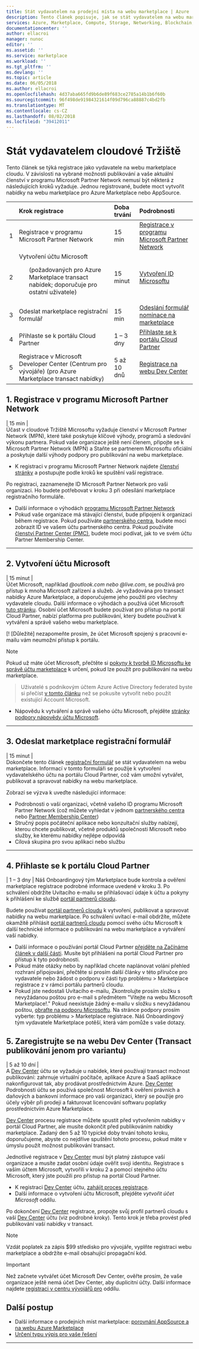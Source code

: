 ```yaml
---
title: Stát vydavatelem na prodejní místa na webu marketplace | Azure
description: Tento článek popisuje, jak se stát vydavatelem na webu marketplace.
services: Azure, Marketplace, Compute, Storage, Networking, Blockchain, Security
documentationcenter: ''
author: ellacroi
manager: nunoc
editor: ''
ms.assetid: ''
ms.service: marketplace
ms.workload: ''
ms.tgt_pltfrm: ''
ms.devlang: ''
ms.topic: article
ms.date: 06/05/2018
ms.author: ellacroi
ms.openlocfilehash: 4d37aba665fd9b6de89f683ce2785a14b1b6f60b
ms.sourcegitcommit: 96f498de91984321614f09d796ca88887c4bd2fb
ms.translationtype: MT
ms.contentlocale: cs-CZ
ms.lasthandoff: 08/02/2018
ms.locfileid: "39412011"
---
```

# <a name="become-a-cloud-marketplace-publisher"></a>Stát vydavatelem cloudové Tržiště

Tento článek se týká registrace jako vydavatele na webu marketplace cloudu. V závislosti na vybrané možnosti publikování a vaše aktuální členství v programu Microsoft Partner Network nemusí být některá z následujících kroků vyžaduje. Jednou registrované, budete moct vytvořit nabídky na webu marketplace pro Azure Marketplace nebo AppSource.


|  | Krok registrace | Doba trvání | Podrobnosti |  
|:--- |:--- |:--- |:--- |  
| 1 | Registrace v programu Microsoft Partner Network | 15 min | [Registrace v programu Microsoft Partner Network](https://docs.microsoft.com/en-us/azure/marketplace/become-publisher#1-register-in-microsoft-partner-network) |  
| 2 | Vytvoření účtu Microsoft <ul>(požadovaných pro Azure Marketplace transact nabídek; doporučuje pro ostatní uživatele)</ul> | 15 minut | [Vytvoření ID Microsoftu](https://docs.microsoft.com/en-us/azure/marketplace/become-publisher#2-create-a-microsoft-account) |  
| 3 | Odeslat marketplace registrační formulář | 15 min | [Odeslání formulář nominace na marketplace](https://docs.microsoft.com/en-us/azure/marketplace/become-publisher#3-submit-the-marketplace-registration-form) |  
| 4 |  Přihlaste se k portálu Cloud Partner | 1 – 3 dny | [Přihlaste se k portálu Cloud Partner](https://docs.microsoft.com/en-us/azure/marketplace/become-publisher#4-sign-into-cloud-partner-portal) |  
| 5 | Registrace v Microsoft Developer Center (Centrum pro vývojáře) (pro Azure Marketplace transact nabídky) | 5 až 10 dnů | [Registrace na webu Dev Center](https://docs.microsoft.com/en-us/azure/marketplace/become-publisher#5-register-in-dev-center-for-transact-publishing-option-only) |  


## <a name="1-register-in-microsoft-partner-network"></a>1. Registrace v programu Microsoft Partner Network  
| 15 min |  
Účast v cloudové Tržiště Microsoftu vyžaduje členství v Microsoft Partner Network (MPN), které také poskytuje klíčové výhody, programů a sledování výkonu partnera. Pokud vaše organizace ještě není členem, připojte se k Microsoft Partner Network (MPN) a Staňte se partnerem Microsoftu oficiální a poskytuje další výhody podpory pro publikování na webu marketplace. 

*   K registraci v programu Microsoft Partner Network najdete [členství stránky](https://partner.microsoft.com/membership) a postupujte podle kroků ke spuštění vaší registrace.  

Po registraci, zaznamenejte ID Microsoft Partner Network pro vaši organizaci. Ho budete potřebovat v kroku 3 při odesílání marketplace registračního formuláře.
*   Další informace o výhodách [programu Microsoft Partner Network](https://partner.microsoft.com/en-us/commercial)
*   Pokud vaše organizace má stávající členství, bude připojení k organizaci během registrace. Pokud používáte [partnerského centra](https://partnercenter.microsoft.com/partner/home), budete moci zobrazit ID ve vašem účtu partnerského centra. Pokud používáte [členství Partner Center (PMC)](https://partners.microsoft.com/partnerprogram/PartnerMembershipCenter.aspx), budete moci podívat, jak to ve svém účtu Partner Membership Center. 

---  

## <a name="2-create-a-microsoft-account"></a>2. Vytvoření účtu Microsoft  
| 15 minut |  
Účet Microsoft, například *@outlook.com nebo @live.com*, se používá pro přístup k mnoha Microsoft zařízení a služeb. Je vyžadována pro transact nabídky Azure Marketplace, a doporučujeme jeho použití pro všechny vydavatele cloudu. Další informace o výhodách a používá účet Microsoft [tuto stránku](https://account.microsoft.com/account/). Osobní účet Microsoft budete používat pro přístup na portál Cloud Partner, nabízí platforma pro publikování, který budete používat k vytváření a správě vašeho webu marketplace. 

[! [Důležité] nezapomeňte prosím, že účet Microsoft spojený s pracovní e-mailu vám neumožní přístup k portálu.

>[!Note]
>Pokud už máte účet Microsoft, přečtěte si [pokyny k tvorbě ID Microsoftu ke správě účtu marketplace](https://review.docs.microsoft.com/en-us/azure/marketplace/guidelines#guidelines-for-creating-a-microsoft-id-to-manage-a-marketplace-account) k určení, pokud lze použít pro publikování na webu marketplace. 

>Uživatelé s podnikovým účtem Azure Active Directory federated byste si přečíst [v tomto článku](https://review.docs.microsoft.com/en-us/azure/marketplace/guidelines#issue-microsoft-id-in-an-azure-ad-federated-domain) než se pokusíte vytvořit nebo použít existující Account Microsoft.

*   Nápovědu k vytváření a správě vašeho účtu Microsoft, přejděte [stránky podpory nápovědy účtu Microsoft](https://support.microsoft.com/en-us/products/microsoft-account?category=manage-account).


---  

## <a name="3-submit-the-marketplace-registration-form"></a>3. Odeslat marketplace registrační formulář  
| 15 minut |  
Dokončete tento článek [registrační formulář](https://azuremarketplace.microsoft.com/en-us/sell/signup) se stát vydavatelem na webu marketplace. Informací v tomto formuláři se použije k vytvoření vydavatelského účtu na portálu Cloud Partner, což vám umožní vytvářet, publikovat a spravovat nabídky na webu marketplace.

Zobrazí se výzva k uveďte následující informace:
*   Podrobnosti o vaší organizaci, včetně vašeho ID programu Microsoft Partner Network (což můžete vyhledat v jednom [partnerského centra](https://partnercenter.microsoft.com/partner/home) nebo [Partner Membership Center](https://partners.microsoft.com/partnerprogram/PartnerMembershipCenter.aspx))
*   Stručný popis počáteční aplikace nebo konzultační služby nabízejí, kterou chcete publikovat, včetně produktů společnosti Microsoft nebo služby, ke kterému nabídky nejlépe odpovídá
*   Cílová skupina pro svou aplikaci nebo službu 

---  
## <a name="4-sign-into-cloud-partner-portal"></a>4. Přihlaste se k portálu Cloud Partner
| 1 – 3 dny | Náš Onboardingový tým Marketplace bude kontrola a ověření marketplace registrace podrobné informace uvedené v kroku 3. Po schválení obdržíte Uvítacího e-mailu se přihlašovací údaje k účtu a pokyny k přihlášení ke službě [portál partnerů cloudu](https://cloudpartner.azure.com).

Budete používat [portál partnerů cloudu](https://cloudpartner.azure.com) k vytvoření, publikovat a spravovat nabídky na webu marketplace. Po schválení uvítací e-mail obdržíte, můžete okamžitě přihlásit [portál partnerů cloudu](https://cloudpartner.azure.com) pomocí svého účtu Microsoft k další technické informace o publikování na webu marketplace a vytváření vaší nabídky. 
*   Další informace o používání portál Cloud Partner [přejděte na Začínáme článek v další části](https://cloudpartner.azure.com/#documentation/getting-started-with-the-cloud-partner-portal). Musíte být přihlášeni na portál Cloud Partner pro přístup k tyto podrobnosti.
*   Pokud máte otázky nebo by například chcete naplánovat volání přehled rozhraní připojování, přečtěte si prosím další články v této příručce pro vydavatele nebo žádost o podporu v části typ problému > Marketplace registrace z v rámci portálu partnerů cloudu.
*   Pokud jste nedostali Uvítacího e-mailu, Zkontrolujte prosím složku s nevyžádanou poštou pro e-mail s předmětem "Vítejte na webu Microsoft Marketplace!." Pokud neexistuje žádný e-mailu v složku s nevyžádanou poštou, [obraťte na podporu Microsoftu](https://support.microsoft.com/en-us/getsupport?wf=0&tenant=classiccommercial&oaspworkflow=start_1.0.0.0&locale=en-us&supportregion=en-us&pesid=16230&forceorigin=esmc&ccsid=636595105151894820). Na stránce podpory prosím vyberte: typ problému > Marketplace registrace.  Náš Onboardingový tým vydavatele Marketplace potěší, která vám pomůže s vaše dotazy. 


## <a name="5-register-in-dev-center-for-transact-publishing-option-only"></a>5. Zaregistrujte se na webu Dev Center (Transact publikování jenom pro variantu) 
| 5 až 10 dní |  
A [Dev Center](https://developer.microsoft.com/en-us/store/register) účtu se vyžaduje u nabídek, které používají transact možnost publikování: zahrnuje virtuální počítače, aplikace Azure a SaaS aplikace nakonfigurovat tak, aby prodávat prostřednictvím Azure. [Dev Center](https://developer.microsoft.com/en-us/store/register) Podrobnosti účtu se používá společnost Microsoft k ověření právních a daňových a bankovní informace pro vaši organizaci, který se použije pro účely výběr při prodeji a fakturovat licencování softwaru poplatky prostřednictvím Azure Marketplace. 

[Dev Center](https://developer.microsoft.com/en-us/store/register) procesu registrace můžete spustit před vytvořením nabídky v portál Cloud Partner, ale musíte dokončit před publikováním nabídky marketplace. Zadaný den 5 až 10 typické doby trvání tohoto kroku, doporučujeme, abyste co nejdříve spuštění tohoto procesu, pokud máte v úmyslu použít možnost publikování transact. 

Jednotlivé registrace v [Dev Center](https://developer.microsoft.com/en-us/store/register) musí být platný zástupce vaší organizace a musíte zadat osobní údaje ověřit svoji identitu. Registrace s vaším účtem Microsoft, vytvořili v kroku 2 a pomocí stejného účtu Microsoft, který jste použili pro přístup na portál Cloud Partner.

*   K registraci [Dev Center](https://developer.microsoft.com/en-us/store/register) účtu, [zahájit proces registrace](https://developer.microsoft.com/en-us/store/register).
*   Další informace o vytvoření účtu Microsoft, přejděte *vytvořit účet Microsoft* oddílu.
 
Po dokončení [Dev Center](https://developer.microsoft.com/en-us/store/register) registrace, propojte svůj profil partnerů cloudu s vaší [Dev Center](https://developer.microsoft.com/en-us/store/register) účtu (viz podrobné kroky). Tento krok je třeba provést před publikování vaší nabídky v transact. 

>[!Note]
>Vzdát poplatek za zápis $99 středisko pro vývojáře, vyplňte registraci webu marketplace a obdržíte e-mail obsahující propagační kód. 

>[!Important]
>Než začnete vytvářet účet Microsoft Dev Center, ověřte prosím, že vaše organizace ještě nemá účet Dev Center, aby duplicitní účty. Další informace najdete [registraci v centru vývojářů pro](https://docs.microsoft.com/en-us/azure/marketplace/register-dev-center) oddílu.


## <a name="next-steps"></a>Další postup
* Další informace o prodejních míst marketplace: [porovnání AppSource a na webu Azure Marketplace](https://docs.microsoft.com/en-us/azure/marketplace/comparing-appsource-azure-marketplace)
*   [Určení typu výpis pro vaše řešení](https://docs.microsoft.com/en-us/azure/marketplace/determine-your-listing-type)

 
---  
